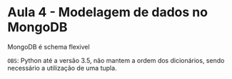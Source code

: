 # Aula 4 - Modelagem de dados no MongoDB

MongoDB é schema flexivel

`OBS`: Python até a versão 3.5, não mantem a ordem dos dicionários, sendo necessário a utilização de uma tupla.